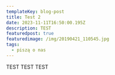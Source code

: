 ```yaml
---
templateKey: blog-post
title: Test 2
date: 2023-11-11T16:50:00.195Z
description: TEST
featuredpost: true
featuredimage: /img/20190421_110545.jpg
tags:
  - piszą o nas
---
```

TEST TEST TEST
